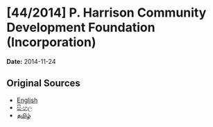 # [44/2014] P. Harrison Community Development Foundation (Incorporation)

**Date:** 2014-11-24

## Original Sources

- [English](https://documents.gov.lk/view/acts/2014/11/44-2014_E.pdf)
- [සිංහල](https://documents.gov.lk/view/acts/2014/11/44-2014_S.pdf)
- [தமிழ்](https://documents.gov.lk/view/acts/2014/11/44-2014_T.pdf)
